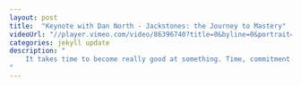 ```yaml
---
layout: post
title:  "Keynote with Dan North - Jackstones: the Journey to Mastery"
videoUrl: "//player.vimeo.com/video/86396740?title=0&byline=0&portrait=0"
categories: jekyll update
description: "
    It takes time to become really good at something. Time, commitment and a genuine passion. If you're not having fun the learning is a chore, if you are then it hardly feels like learning at all, at least not like the thing they made you do in school. Craftsmanship is about making that commitment and then figuring out how to see it through. Using examples of mastery from various fields and a thirty year paper-folding habit, Dan describes some of the many facets of craftsmanship and tries to figure out exactly what the craft is that we programmers do.
"
---
```


